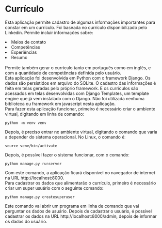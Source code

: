 # Currículo

Esta aplicação permite cadastro de algumas informações importantes para constar em um currículo. Foi baseada no currículo disponibilizado pelo Linkedin. Permite incluir informações sobre:
<li>Meios de contato</li>
<li>Competências</li>
<li>Experiências</li>
<li>Resumo</li>
<br>
Permite também gerar o currículo tanto em português como em inglês, e com a quantidade de competências definida pelo usuário.
<br>
Esta aplicação foi desenvolvida em Python com o framework Django. Os dados são persistidos em arquivo do SQLite. O cadastro das informações é feita em telas geradas pelo próprio framework. E os currículos são acessados em telas desenvolvidas com Django Templates, um template engine que já vem instalado com o Django. Não foi utilizada nenhuma biblioteca ou framework em javascript nesta aplicação.
<br>
Para fazer esta aplicação funcionar, primeiro é necessário criar o ambiente virtual, digitando em linha de comando:


```
python -m venv venv
```

Depois, é preciso entrar no ambiente virtual, digitando o comando que varia a depender do sistema operacional. No Linux, o comando é:

```
source venv/bin/activate
```

Depois, é possível fazer o sistema funcionar, com o comando:

```
python manage.py runserver
```

Com este comando, a aplicação ficará disponível no navegador de internet na URL http://localhost:8000.
<br>
Para cadastrar os dados que alimentarão o currículo, primeiro é necessário criar um super usuário com o seguinte comando:

```
python manage.py createsuperuser
```

Este comando vai abrir um programa em linha de comando que vai perguntar os dados de usuário. Depois de cadastrar o usuário, é possível cadastrar os dados na URL http://localhost:8000/admin, depois de informar os dados do usuário.